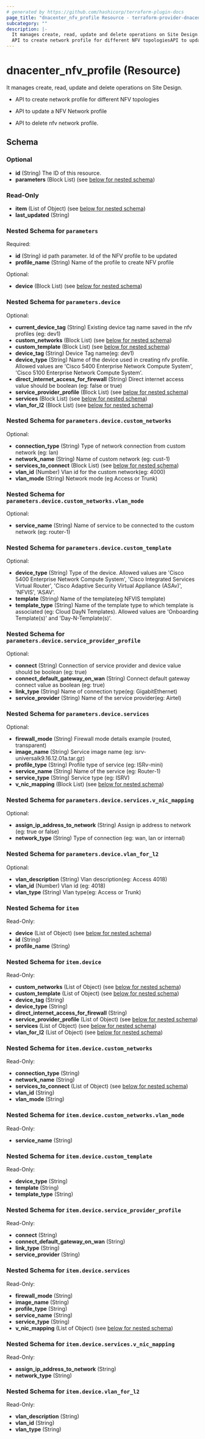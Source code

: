 ```yaml
---
# generated by https://github.com/hashicorp/terraform-plugin-docs
page_title: "dnacenter_nfv_profile Resource - terraform-provider-dnacenter"
subcategory: ""
description: |-
  It manages create, read, update and delete operations on Site Design.
  API to create network profile for different NFV topologiesAPI to update a NFV Network profileAPI to delete nfv network profile.
---
```


# dnacenter_nfv_profile (Resource)

It manages create, read, update and delete operations on Site Design.

- API to create network profile for different NFV topologies

- API to update a NFV Network profile

- API to delete nfv network profile.



<!-- schema generated by tfplugindocs -->
## Schema

### Optional

- **id** (String) The ID of this resource.
- **parameters** (Block List) (see [below for nested schema](#nestedblock--parameters))

### Read-Only

- **item** (List of Object) (see [below for nested schema](#nestedatt--item))
- **last_updated** (String)

<a id="nestedblock--parameters"></a>
### Nested Schema for `parameters`

Required:

- **id** (String) id path parameter. Id of the NFV profile to be updated
- **profile_name** (String) Name of the profile to create NFV profile

Optional:

- **device** (Block List) (see [below for nested schema](#nestedblock--parameters--device))

<a id="nestedblock--parameters--device"></a>
### Nested Schema for `parameters.device`

Optional:

- **current_device_tag** (String) Existing device tag name saved in the nfv profiles (eg: dev1)
- **custom_networks** (Block List) (see [below for nested schema](#nestedblock--parameters--device--custom_networks))
- **custom_template** (Block List) (see [below for nested schema](#nestedblock--parameters--device--custom_template))
- **device_tag** (String) Device Tag name(eg: dev1)
- **device_type** (String) Name of the device used in creating nfv profile. Allowed values are 'Cisco 5400 Enterprise Network Compute System', 'Cisco 5100 Enterprise Network Compute System'.
- **direct_internet_access_for_firewall** (String) Direct internet access value should be boolean (eg: false or true)
- **service_provider_profile** (Block List) (see [below for nested schema](#nestedblock--parameters--device--service_provider_profile))
- **services** (Block List) (see [below for nested schema](#nestedblock--parameters--device--services))
- **vlan_for_l2** (Block List) (see [below for nested schema](#nestedblock--parameters--device--vlan_for_l2))

<a id="nestedblock--parameters--device--custom_networks"></a>
### Nested Schema for `parameters.device.custom_networks`

Optional:

- **connection_type** (String) Type of network connection from custom network (eg: lan)
- **network_name** (String) Name of custom network (eg: cust-1)
- **services_to_connect** (Block List) (see [below for nested schema](#nestedblock--parameters--device--custom_networks--services_to_connect))
- **vlan_id** (Number) Vlan id for the custom network(eg: 4000)
- **vlan_mode** (String) Network mode (eg Access or Trunk)

<a id="nestedblock--parameters--device--custom_networks--services_to_connect"></a>
### Nested Schema for `parameters.device.custom_networks.vlan_mode`

Optional:

- **service_name** (String) Name of service to be connected to the custom network (eg: router-1)



<a id="nestedblock--parameters--device--custom_template"></a>
### Nested Schema for `parameters.device.custom_template`

Optional:

- **device_type** (String) Type of the device. Allowed values are 'Cisco 5400 Enterprise Network Compute System', 'Cisco Integrated Services Virtual Router', 'Cisco Adaptive Security Virtual Appliance (ASAv)', 'NFVIS', 'ASAV'.
- **template** (String) Name of the template(eg NFVIS template)
- **template_type** (String) Name of the template type to which template is associated (eg: Cloud DayN Templates). Allowed values are 'Onboarding Template(s)' and 'Day-N-Template(s)'.


<a id="nestedblock--parameters--device--service_provider_profile"></a>
### Nested Schema for `parameters.device.service_provider_profile`

Optional:

- **connect** (String) Connection of service provider and device value should be boolean (eg: true)
- **connect_default_gateway_on_wan** (String) Connect default gateway connect value as boolean (eg: true)
- **link_type** (String) Name of connection type(eg: GigabitEthernet)
- **service_provider** (String) Name of the service provider(eg: Airtel)


<a id="nestedblock--parameters--device--services"></a>
### Nested Schema for `parameters.device.services`

Optional:

- **firewall_mode** (String) Firewall mode details example (routed, transparent)
- **image_name** (String) Service image name (eg: isrv-universalk9.16.12.01a.tar.gz)
- **profile_type** (String) Profile type of service (eg: ISRv-mini)
- **service_name** (String) Name of the service (eg: Router-1)
- **service_type** (String) Service type (eg: ISRV)
- **v_nic_mapping** (Block List) (see [below for nested schema](#nestedblock--parameters--device--services--v_nic_mapping))

<a id="nestedblock--parameters--device--services--v_nic_mapping"></a>
### Nested Schema for `parameters.device.services.v_nic_mapping`

Optional:

- **assign_ip_address_to_network** (String) Assign ip address to network (eg: true or false)
- **network_type** (String) Type of connection (eg:  wan, lan or internal)



<a id="nestedblock--parameters--device--vlan_for_l2"></a>
### Nested Schema for `parameters.device.vlan_for_l2`

Optional:

- **vlan_description** (String) Vlan description(eg: Access 4018)
- **vlan_id** (Number) Vlan id (eg: 4018)
- **vlan_type** (String) Vlan type(eg: Access or Trunk)




<a id="nestedatt--item"></a>
### Nested Schema for `item`

Read-Only:

- **device** (List of Object) (see [below for nested schema](#nestedobjatt--item--device))
- **id** (String)
- **profile_name** (String)

<a id="nestedobjatt--item--device"></a>
### Nested Schema for `item.device`

Read-Only:

- **custom_networks** (List of Object) (see [below for nested schema](#nestedobjatt--item--device--custom_networks))
- **custom_template** (List of Object) (see [below for nested schema](#nestedobjatt--item--device--custom_template))
- **device_tag** (String)
- **device_type** (String)
- **direct_internet_access_for_firewall** (String)
- **service_provider_profile** (List of Object) (see [below for nested schema](#nestedobjatt--item--device--service_provider_profile))
- **services** (List of Object) (see [below for nested schema](#nestedobjatt--item--device--services))
- **vlan_for_l2** (List of Object) (see [below for nested schema](#nestedobjatt--item--device--vlan_for_l2))

<a id="nestedobjatt--item--device--custom_networks"></a>
### Nested Schema for `item.device.custom_networks`

Read-Only:

- **connection_type** (String)
- **network_name** (String)
- **services_to_connect** (List of Object) (see [below for nested schema](#nestedobjatt--item--device--custom_networks--services_to_connect))
- **vlan_id** (String)
- **vlan_mode** (String)

<a id="nestedobjatt--item--device--custom_networks--services_to_connect"></a>
### Nested Schema for `item.device.custom_networks.vlan_mode`

Read-Only:

- **service_name** (String)



<a id="nestedobjatt--item--device--custom_template"></a>
### Nested Schema for `item.device.custom_template`

Read-Only:

- **device_type** (String)
- **template** (String)
- **template_type** (String)


<a id="nestedobjatt--item--device--service_provider_profile"></a>
### Nested Schema for `item.device.service_provider_profile`

Read-Only:

- **connect** (String)
- **connect_default_gateway_on_wan** (String)
- **link_type** (String)
- **service_provider** (String)


<a id="nestedobjatt--item--device--services"></a>
### Nested Schema for `item.device.services`

Read-Only:

- **firewall_mode** (String)
- **image_name** (String)
- **profile_type** (String)
- **service_name** (String)
- **service_type** (String)
- **v_nic_mapping** (List of Object) (see [below for nested schema](#nestedobjatt--item--device--services--v_nic_mapping))

<a id="nestedobjatt--item--device--services--v_nic_mapping"></a>
### Nested Schema for `item.device.services.v_nic_mapping`

Read-Only:

- **assign_ip_address_to_network** (String)
- **network_type** (String)



<a id="nestedobjatt--item--device--vlan_for_l2"></a>
### Nested Schema for `item.device.vlan_for_l2`

Read-Only:

- **vlan_description** (String)
- **vlan_id** (String)
- **vlan_type** (String)


